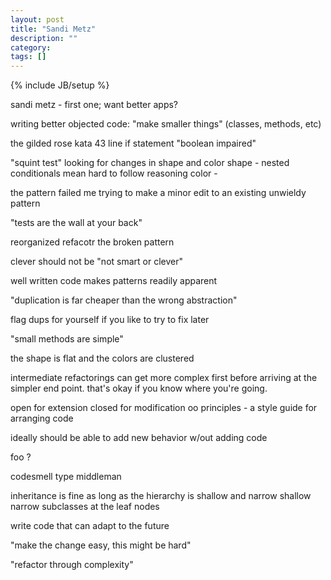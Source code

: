```yaml
---
layout: post
title: "Sandi Metz"
description: ""
category:
tags: []
---
```

{% include JB/setup %}

sandi metz - first one; want better apps?

writing better objected code: "make smaller things" (classes, methods, etc)

the gilded rose kata
43 line if statement
"boolean impaired"

"squint test" looking for changes in shape and color
  shape - nested conditionals mean hard to follow reasoning
  color -

the pattern failed me
  trying to make a minor edit to an existing unwieldy pattern

"tests are the wall at your back"

reorganized refacotr the broken pattern

clever should not be "not smart or clever"

well written code makes patterns readily apparent

"duplication is far cheaper than the wrong abstraction"

flag dups for yourself if you like to try to fix later

"small methods are simple"

the shape is flat and the colors are clustered

intermediate refactorings can get more complex first before arriving at the simpler end point. that's okay if you know where you're going.

open for extension
closed for modification
oo principles - a style guide for arranging code

ideally should be able to add new behavior w/out adding code

foo ?

codesmell type middleman

inheritance is fine as long as the hierarchy is shallow and narrow
shallow narrow subclasses at the leaf nodes

write code that can adapt to the future

"make the change easy, this might be hard"

"refactor through complexity"
